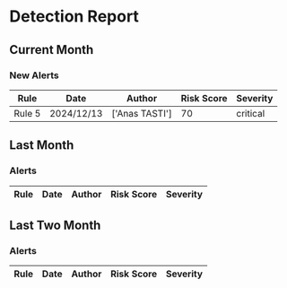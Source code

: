 # Detection Report
## Current Month
### New Alerts
| Rule | Date | Author | Risk Score | Severity |
| --- | --- | --- | --- | --- |
|Rule 5|2024/12/13|['Anas TASTI']|70|critical
## Last Month
### Alerts
| Rule | Date | Author | Risk Score | Severity |
| --- | --- | --- | --- | --- |
## Last Two Month
### Alerts
| Rule | Date | Author | Risk Score | Severity |
| --- | --- | --- | --- | --- |
